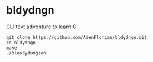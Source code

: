 bldydngn
========

CLI text adventure to learn C

```
git clone https://github.com/AdenFlorian/bldydngn.git
cd bldydngn
make
./bloodydungeon
```
